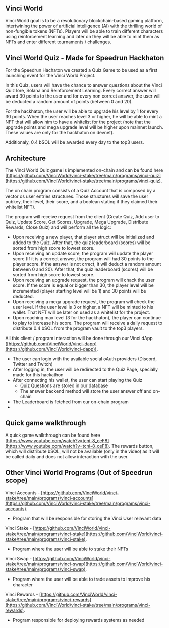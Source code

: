 
## Vinci World

Vinci World goal is to be a revolutionary blockchain-based gaming platform, intertwining the power of artificial intelligence (AI) with the thrilling world of non-fungible tokens (NFTs).
Players will be able to train different characters using reinforcement learning and later on they will be able to mint them as NFTs and enter different tournaments / challenges.

## Vinci World Quiz - Made for Speedrun Hackhaton

For the Speedrun Hachaton we created a Quiz Game to be used as a first launching event for the Vinci World Project.

In this Quiz, users will have the chance to answer questions about the Vinci Quiz lore, Solana and Reinforcement Learning. Every correct answer will award 30 points to the user and for every non correct answer, the user will be deducted a random amount of points (between 0 and 20).

For the hackhaton, the user will be able to upgrade his level by 1 for every 30 points. When the user reaches level 3 or higher, he will be able to mint a NFT that will allow him to have a whitelist for the project (note that the upgrade points and mega upgrade level will be higher upon mainnet launch. These values are only for the hackhaton on devnet).

Additionaly, 0.4 bSOL will be awarded every day to the top3 users. 

## Architecture

The Vinci World Quiz game is implemented on-chain and can be found here [https://github.com/VinciWorld/vinci-stake/tree/main/programs/vinci-quiz](https://github.com/VinciWorld/vinci-stake/tree/main/programs/vinci-quiz).

The on chain program consists of a Quiz Account that is composed by a vector os user entries structures. Those structures will save the user pubkey, their level, their score, and a boolean stating if they claimed their whitelist NFT).

The program will receive request from the client (Create Quiz, Add user to Quiz, Update Score, Get Scores, Upgrade, Mega Upgrade, Distribute Rewards, Close Quiz) and will perform all the logic:
- Upon receiving a new player, that player struct will be initialized and added to the Quiz. After that, the quiz leaderboard (scores) will be sorted from high score to lowest score.
- Upon receiving an update score, the program will update the player score (If it is a correct answer, the program will had 30 points to the player score. If the answer is not crrect, it will deduct a random amount between 0 and 20). After that, the quiz leaderboard (scores) will be sorted from high score to lowest score.
- Upon receiving an upgrade request, the program will chack the user score. If the score is equal or bigger than 30, the player level will be incremented (player starting level will be 1) and 30 points will be deducted.
- Upon receiving a mega upgrade request, the program will check the user level. If the user level is 3 or higher, a NFT will be minted to his wallet. That NFT will be later on used as a whitelist for the project.
- Upon reaching max level (3 for the hackhaton), the player can continue to play to increase his score. The program will receive a daily request to distribute 0.4 bSOL from the program vault to the top3 players.

All this client / program interaction will be done through our Vinci dApp ([https://github.com/VinciWorld/vinci-dapp](https://github.com/VinciWorld/vinci-dapp)).
- The user can login with the available social oAuth providers (Discord, Twitter and Twitch)
- After logging in, the user will be redirected to the Quiz Page, specially made for this hackathon
- After connecting his wallet, the user can start playing the Quiz
    - Quiz Questions are stored in our database
    - The answer backend method will store the user answer off and on-chain
- The Leaderboard is fetched from our on-chain program
- 
## Quick game walkthrough

A quick game walkthrough can be found here [https://www.youtube.com/watch?v=tcni-8_ceF8](https://www.youtube.com/watch?v=tcni-8_ceF8).
The rewards button, which will distribute bSOL, will not be available (only in the video) as it will be called daily and does not allow interaction with the user.


## Other Vinci World Programs (Out of Speedrun scope)

Vinci Accounts - [https://github.com/VinciWorld/vinci-stake/tree/main/programs/vinci-accounts](https://github.com/VinciWorld/vinci-stake/tree/main/programs/vinci-accounts).
- Program that will be responsible for storing the Vinci User relavant data


Vinci Stake - [https://github.com/VinciWorld/vinci-stake/tree/main/programs/vinci-stake](https://github.com/VinciWorld/vinci-stake/tree/main/programs/vinci-stake).
- Program where the user will be able to stake their NFTs


Vinci Swap - [https://github.com/VinciWorld/vinci-stake/tree/main/programs/vinci-swap](https://github.com/VinciWorld/vinci-stake/tree/main/programs/vinci-swap).
- Program where the user will be able to trade assets to improve his character


Vinci Rewards - [https://github.com/VinciWorld/vinci-stake/tree/main/programs/vinci-rewards](https://github.com/VinciWorld/vinci-stake/tree/main/programs/vinci-rewards).
- Program responsible for deploying rewards systems as needed
